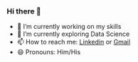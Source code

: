 ### Hi there 👋

<!--
**LinconDash/LinconDash** is a ✨ _special_ ✨ repository because its `README.md` (this file) appears on your GitHub profile.
-->

- 🔭 I’m currently working on my skills
- 🌱 I’m currently exploring Data Science
- 📫 How to reach me: <a href="linkedin.com/in/lincon-dash-21441b210">Linkedin</a> or <a href="lincondash02@gmail.com">Gmail</a>
- 😄 Pronouns: Him/His
